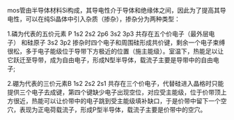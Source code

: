 mos管由半导体材料Si构成，其导电性介于导体和绝缘体之间，因此为了提高其导电性，可以在纯Si晶体中引入杂质（掺杂），掺杂分为两种类型：

1.磷为代表的五价元素 P 
1s2 2s2 2p6 3s2 3p3 共存在五个价电子（最外层电子） 和硅原子 3s2 3p2 掺杂时四个电子和周围硅形成共价键，剩余一个电子束缚很松，多于电子能级位于导带下方极近的位置（施主能级）。室温下，热能足以让它跃迁至导带，成为自由电子，形成N型半导体，载流子主要是导带中的自由电子;

2.硼为代表的三价元素B
1s2 2s2 2s1 共存在三个价电子，代替硅进入晶格时只能提供三个电子去成键，第四个键缺少电子出现空位，对应受主能级，位于价带顶上方很近，热能可以让价带中的电子跳到受主能级填补缺口，于是价带中留下一个空穴，表现为正电荷载流子，形成P型半导体，载流子主要是价带中的空穴。